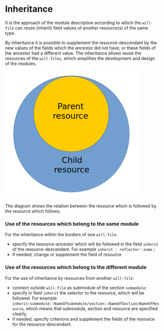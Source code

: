 # Inheritance

It is the approach of the module description according to which the <code>will-file</code> can reuse (inherit) field values of another resource(s) of the same type.

By inheritance it is possible to supplement the resource-descendant by the new values of the fields which the ancestor did not have, or these fields of the ancestor had a different value. The inheritance allows reuse the resources of the `will-files`, which simplifies the development and design of the modules.

![resources.inheritability.png](./Images/resources.inheritability.png)

The diagram shows the relation between the resource which is followed by the resource which follows.

### Use of the resources which belong to the same module

For the inheritance within the borders of one `will-file`:
- specify the resource-ancestor which will be followed in the field `inherit` of the resource-descendant. For example `inherit : reflector::some` ;
- if needed, change or supplement the field of resource

### Use of the resources which belong to the different module

For the use of inheritance by resources from another `will-file`:
- connect outside `will-file` as submodule of the section `submodule`;
- specify in field `inherit` the selector to the resource, which will be followed. For example `inherit:submodule::NameOfSubmodule/section::NameOfSection/NameOfResource`, which means that submodule, section and resource are specified clearly;
- if needed, specify criterions and supplement the fields of the resource for the resource-descendant.
